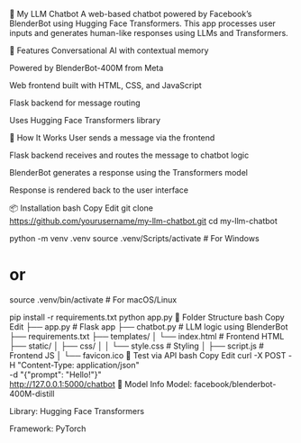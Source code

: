 🤖 My LLM Chatbot
A web-based chatbot powered by Facebook’s BlenderBot using Hugging Face Transformers. This app processes user inputs and generates human-like responses using LLMs and Transformers.

🚀 Features
Conversational AI with contextual memory

Powered by BlenderBot-400M from Meta

Web frontend built with HTML, CSS, and JavaScript

Flask backend for message routing

Uses Hugging Face Transformers library

🧠 How It Works
User sends a message via the frontend

Flask backend receives and routes the message to chatbot logic

BlenderBot generates a response using the Transformers model

Response is rendered back to the user interface

📦 Installation
bash
Copy
Edit
git clone https://github.com/yourusername/my-llm-chatbot.git
cd my-llm-chatbot

python -m venv .venv
source .venv/Scripts/activate  # For Windows
# or
source .venv/bin/activate      # For macOS/Linux

pip install -r requirements.txt
python app.py
📁 Folder Structure
bash
Copy
Edit
├── app.py              # Flask app
├── chatbot.py          # LLM logic using BlenderBot
├── requirements.txt
├── templates/
│   └── index.html      # Frontend HTML
├── static/
│   ├── css/
│   │   └── style.css   # Styling
│   ├── script.js       # Frontend JS
│   └── favicon.ico
🧪 Test via API
bash
Copy
Edit
curl -X POST -H "Content-Type: application/json" \
     -d "{\"prompt\": \"Hello!\"}" \
     http://127.0.0.1:5000/chatbot
🔗 Model Info
Model: facebook/blenderbot-400M-distill

Library: Hugging Face Transformers

Framework: PyTorch


